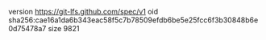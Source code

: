 version https://git-lfs.github.com/spec/v1
oid sha256:cae16a1da6b343eac58f5c7b78509efdb6be5e25fcc6f3b30848b6e0d75478a7
size 9821
